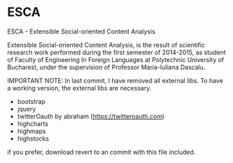 ESCA
====

ESCA - Extensible Social-oriented Content Analysis

Extensible Social-oriented Content Analysis, is the result of scientific research work performed during the first semester of 2014-2015, as student of Faculty of Engineering In Foreign Languages at Polytechnic University of Bucharest, under the supervision of Professor Maria-Iuliana Dascalu.

IMPORTANT NOTE:
In last commit, I have removed all external libs. To have a working version, the external libs are necessary.
- bootstrap
- jquery
- twitterOauth by abraham (https://twitteroauth.com)
- highcharts
- highmaps
- highstocks

if you prefer, download revert to an commit with this file included.

